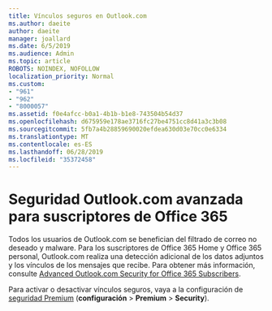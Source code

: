 ```yaml
---
title: Vínculos seguros en Outlook.com
ms.author: daeite
author: daeite
manager: joallard
ms.date: 6/5/2019
ms.audience: Admin
ms.topic: article
ROBOTS: NOINDEX, NOFOLLOW
localization_priority: Normal
ms.custom:
- "961"
- "962"
- "8000057"
ms.assetid: f0e4afcc-b0a1-4b1b-b1e8-743504b54d37
ms.openlocfilehash: d675959e178ae3716fc27be4751cc8d41a3c3b08
ms.sourcegitcommit: 5fb7a4b28859690020efdea630d03e70cc0e6334
ms.translationtype: MT
ms.contentlocale: es-ES
ms.lasthandoff: 06/28/2019
ms.locfileid: "35372458"
---
```

# <a name="advanced-outlookcom-security-for-office-365-subscribers"></a>Seguridad Outlook.com avanzada para suscriptores de Office 365

Todos los usuarios de Outlook.com se benefician del filtrado de correo no deseado y malware. Para los suscriptores de Office 365 Home y Office 365 personal, Outlook.com realiza una detección adicional de los datos adjuntos y los vínculos de los mensajes que recibe. Para obtener más información, consulte [Advanced Outlook.com Security for Office 365 Subscribers](https://support.office.com/article/882d2243-eab9-4545-a58a-b36fee4a46e2).

Para activar o desactivar vínculos seguros, vaya a la configuración de [seguridad Premium](https://outlook.live.com/mail/options/premium/security) (**configuración** > **Premium** > **Security**).